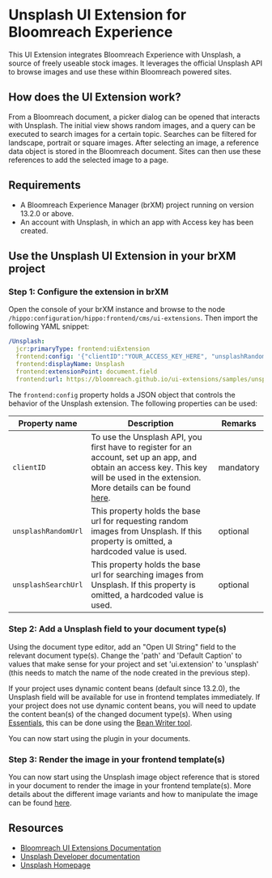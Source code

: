 # Unsplash UI Extension for Bloomreach Experience

This UI Extension integrates Bloomreach Experience with Unsplash, a source of freely useable stock images. It leverages the official Unsplash API to browse images and use these within Bloomreach powered sites.

## How does the UI Extension work?

From a Bloomreach document, a picker dialog can be opened that interacts with Unsplash. The initial view shows random images, and a query can be executed to search images for a certain topic. Searches can be filtered for landscape, portrait or square images. After selecting an image, a reference data object is stored in the Bloomreach document. Sites can then use these references to add the selected image to a page.

## Requirements

- A Bloomreach Experience Manager (brXM) project running on version 13.2.0 or above.
- An account with Unsplash, in which an app with Access key has been created.

## Use the Unsplash UI Extension in your brXM project

### Step 1: Configure the extension in brXM

Open the console of your brXM instance and browse to the node `/hippo:configuration/hippo:frontend/cms/ui-extensions`. Then import the following YAML snippet:

```yaml
/Unsplash:
  jcr:primaryType: frontend:uiExtension
  frontend:config: '{"clientID":"YOUR_ACCESS_KEY_HERE", "unsplashRandomUrl":"https://api.unsplash.com/photos/random","unsplashSearchUrl":"https://api.unsplash.com/search/photos"}'
  frontend:displayName: Unsplash
  frontend:extensionPoint: document.field
  frontend:url: https://bloomreach.github.io/ui-extensions/samples/unsplash/
```

The `frontend:config` property holds a JSON object that controls the behavior of the Unsplash extension. The following properties can be used:

| Property name | Description | Remarks |
|---------------|-------------|---------|
| `clientID` | To use the Unsplash API, you first have to register for an account, set up an app, and obtain an access key. This key will be used in the extension. More details can be found [here](https://unsplash.com/documentation#getting-started).| mandatory |
| `unsplashRandomUrl` | This property holds the base url for requesting random images from Unsplash. If this property is omitted, a hardcoded value is used. | optional |
| `unsplashSearchUrl` | This property holds the base url for searching images from Unsplash. If this property is omitted, a hardcoded value is used. | optional |

### Step 2: Add a Unsplash field to your document type(s)

Using the document type editor, add an "Open UI String" field to the relevant document type(s). Change the 'path' and 'Default Caption' to values that make sense for your project and set 'ui.extension' to 'unsplash' (this needs to match the name of the node created in the previous step).

If your project uses dynamic content beans (default since 13.2.0), the Unsplash field will be available for use in frontend templates immediately. If your project does not use dynamic content beans, you will need to update the content bean(s) of the changed document type(s). When using [Essentials](https://documentation.bloomreach.com/library/setup/introduction.html), this can be done using the [Bean Writer tool](https://documentation.bloomreach.com/library/setup/development-tools.html#beanwriter).

You can now start using the plugin in your documents.

### Step 3: Render the image in your frontend template(s)

You can now start using the Unsplash image object reference that is stored in your document to render the image in your frontend template(s). More details about the different image variants and how to manipulate the image can be found [here](https://unsplash.com/documentation#dynamically-resizable-images).

## Resources

- [Bloomreach UI Extensions Documentation](https://documentation.bloomreach.com/library/concepts/open-ui/introduction.html)
- [Unsplash Developer documentation](https://unsplash.com/developers)
- [Unsplash Homepage](https://unsplash.com/)
